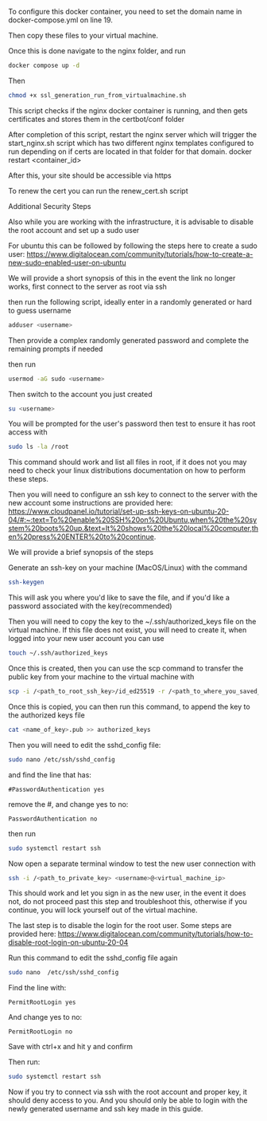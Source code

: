 To configure this docker container, you need to set the domain name in docker-compose.yml on line 19.

Then copy these files to your virtual machine.

Once this is done navigate to the nginx folder, and run 
```bash
docker compose up -d
```

Then 
```bash
chmod +x ssl_generation_run_from_virtualmachine.sh
```

This script checks if the nginx docker container is running, and then gets certificates and stores them in the certbot/conf folder

After completion of this script, restart the nginx server which will trigger the start_nginx.sh script which has two different nginx templates configured to run depending on if certs are located in that folder for that domain.
docker restart <container_id>


After this, your site should be accessible via https

To renew the cert you can run the renew_cert.sh script

Additional Security Steps

Also while you are working with the infrastructure, it is advisable to disable the root account and set up a sudo user

For ubuntu this can be followed by following the steps here to create a sudo user:
https://www.digitalocean.com/community/tutorials/how-to-create-a-new-sudo-enabled-user-on-ubuntu

We will provide a short synopsis of this in the event the link no longer works, first connect to the server as root via ssh

then run the following script, ideally enter in a randomly generated or hard to guess username
```bash
adduser <username>
```

Then provide a complex randomly generated password and complete the remaining prompts if needed

then run
```bash
usermod -aG sudo <username>
```
Then switch to the account you just created
```bash
su <username>
```

You will be prompted for the user's password then test to ensure it has root access with
```bash
sudo ls -la /root
```

This command should work and list all files in root, if it does not you may need to check your linux distributions documentation on how to perform these steps.

Then you will need to configure an ssh key to connect to the server with the new account
some instructions are provided here:
https://www.cloudpanel.io/tutorial/set-up-ssh-keys-on-ubuntu-20-04/#:~:text=To%20enable%20SSH%20on%20Ubuntu,when%20the%20system%20boots%20up.&text=It%20shows%20the%20local%20computer,then%20press%20ENTER%20to%20continue.

We will provide a brief synopsis of the steps

Generate an ssh-key on your machine (MacOS/Linux) with the command
```bash
ssh-keygen
```
This will ask you where you'd like to save the file, and if you'd like a password associated with the key(recommended)

Then you will need to copy the key to the ~/.ssh/authorized_keys file on the virtual machine. If this file does not exist, you will need to create it, when logged into your new user account you can use
```bash
touch ~/.ssh/authorized_keys
```

Once this is created, then you can use the scp command to transfer the public key from your machine to the virtual machine with
```bash
scp -i /<path_to_root_ssh_key>/id_ed25519 -r /<path_to_where_you_saved_the_newly_generated_key>.pub root@<virtualmachine_ip>:/home/<new_username>/.ssh/
```

Once this is copied, you can then run this command, to append the key to the authorized keys file
```bash
cat <name_of_key>.pub >> authorized_keys
```
Then you will need to edit the sshd_config file:
```bash
sudo nano /etc/ssh/sshd_config
```
and find the line that has:
```
#PasswordAuthentication yes
```
remove the #, and change yes to no:
```
PasswordAuthentication no
```
then run
```bash
sudo systemctl restart ssh
```

Now open a separate terminal window to test the new user connection with
```bash
ssh -i /<path_to_private_key> <username>@<virtual_machine_ip>
```

This should work and let you sign in as the new user, in the event it does not, do not proceed past this step and troubleshoot this, otherwise if you continue, you will lock yourself out of the virtual machine.


The last step is to disable the login for the root user.
Some steps are provided here:
https://www.digitalocean.com/community/tutorials/how-to-disable-root-login-on-ubuntu-20-04

Run this command to edit the sshd_config file again
```bash
sudo nano  /etc/ssh/sshd_config
```

Find the line with:
```
PermitRootLogin yes
```
And change yes to no:
```
PermitRootLogin no
```

Save with ctrl+x and hit y and confirm

Then run: 
```bash
sudo systemctl restart ssh
```

Now if you try to connect via ssh with the root account and proper key, it should deny access to you. And you should only be able to login with the newly generated username and ssh key made in this guide.